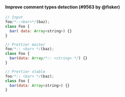 #### Improve comment types detection (#9563 by @fisker)

<!-- prettier-ignore -->
```jsx
// Input
foo/*::<bar>*/(baz);
class Foo {
  bar( data: Array<string>) {}
}

// Prettier master
foo/*:: <bar> */(baz);
class Foo {
  bar(data: Array/*:: <string> */) {}
}

// Prettier stable
foo/*:: <bar> */(baz);
class Foo {
  bar(data: Array<string>) {}
}
```
